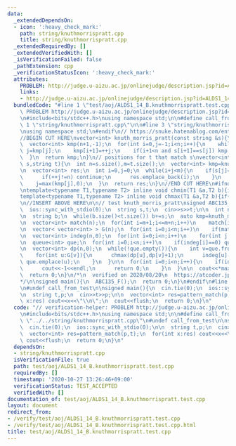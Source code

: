 ```yaml
---
data:
  _extendedDependsOn:
  - icon: ':heavy_check_mark:'
    path: string/knuthmorrispratt.cpp
    title: string/knuthmorrispratt.cpp
  _extendedRequiredBy: []
  _extendedVerifiedWith: []
  _isVerificationFailed: false
  _pathExtension: cpp
  _verificationStatusIcon: ':heavy_check_mark:'
  attributes:
    PROBLEM: http://judge.u-aizu.ac.jp/onlinejudge/description.jsp?id=ALDS1_14_B
    links:
    - http://judge.u-aizu.ac.jp/onlinejudge/description.jsp?id=ALDS1_14_B
  bundledCode: "#line 1 \"test/aoj/ALDS1_14_B.knuthmorrispratt.test.cpp\"\n// verification-helper:\
    \ PROBLEM http://judge.u-aizu.ac.jp/onlinejudge/description.jsp?id=ALDS1_14_B\n\
    \n#include<bits/stdc++.h>\nusing namespace std;\n\n#define call_from_test\n#line\
    \ 1 \"string/knuthmorrispratt.cpp\"\n\n#line 3 \"string/knuthmorrispratt.cpp\"\
    \nusing namespace std;\n#endif\n// https://snuke.hatenablog.com/entry/2017/07/18/101026\n\
    //BEGIN CUT HERE\nvector<int> knuth_morris_pratt(const string &s){\n  int n=s.size();\n\
    \  vector<int> kmp(n+1,-1);\n  for(int i=0,j=-1;i<n;i++){\n    while(~j and s[i]!=s[j])\
    \ j=kmp[j];\n    kmp[i+1]=++j;\n    if(i+1<n and s[i+1]==s[j]) kmp[i+1]=kmp[j];\n\
    \  }\n  return kmp;\n}\n// positions for t that match s\nvector<int> pattern_match(string\
    \ s,string t){\n  int n=s.size(),m=t.size();\n  vector<int> kmp=knuth_morris_pratt(s);\n\
    \n  vector<int> res;\n  int i=0,j=0;\n  while(i+j<m){\n    if(s[j]==t[i+j]){\n\
    \      if(++j!=n) continue;\n      res.emplace_back(i);\n    }\n    i+=j-kmp[j];\n\
    \    j=max(kmp[j],0);\n  }\n  return res;\n}\n//END CUT HERE\n#ifndef call_from_test\n\
    \ntemplate<typename T1,typename T2> inline void chmin(T1 &a,T2 b){if(a>b) a=b;}\n\
    template<typename T1,typename T2> inline void chmax(T1 &a,T2 b){if(a<b) a=b;}\n\
    \n//INSERT ABOVE HERE\n\n// test knuth_morris_pratt\nsigned ABC135_F(){\n  cin.tie(0);\n\
    \  ios::sync_with_stdio(0);\n  string s,t;\n  cin>>s>>t;\n\n  int n=s.size(),m=t.size();\n\
    \n  string b;\n  while(b.size()<t.size()) b+=s;\n  auto kmp=knuth_morris_pratt(t+'$'+b+b);\n\
    \n  vector<int> match(n);\n  for(int i=m+1;i<=m+n;i++)\n    match[i-(m+1)]=kmp[i+m]==m;\n\
    \n  vector< vector<int> > G(n);\n  for(int i=0;i<n;i++)\n    if(match[i]) G[i].emplace_back((i+m)%n);\n\
    \n  vector<int> indeg(n,0);\n  for(int i=0;i<n;i++)\n    for(int j:G[i]) indeg[j]++;\n\
    \n  queue<int> que;\n  for(int i=0;i<n;i++)\n    if(indeg[i]==0) que.emplace(i);\n\
    \n  vector<int> dp(n,0);\n  while(!que.empty()){\n    int v=que.front();que.pop();\n\
    \    for(int u:G[v]){\n      chmax(dp[u],dp[v]+1);\n      indeg[u]--;\n      if(indeg[u]==0)\
    \ que.emplace(u);\n    }\n  }\n\n  for(int i=0;i<n;i++){\n    if(indeg[i]!=0){\n\
    \      cout<<-1<<endl;\n      return 0;\n    }\n  }\n\n  cout<<*max_element(dp.begin(),dp.end())<<endl;\n\
    \  return 0;\n}\n/*\n  verified on 2020/08/20\n  https://atcoder.jp/contests/abc135/tasks/abc135_f\n\
    */\n\nsigned main(){\n  ABC135_F();\n  return 0;\n}\n#endif\n#line 8 \"test/aoj/ALDS1_14_B.knuthmorrispratt.test.cpp\"\
    \n#undef call_from_test\n\nsigned main(){\n  cin.tie(0);\n  ios::sync_with_stdio(0);\n\
    \n  string t,p;\n  cin>>t>>p;\n\n  vector<int> res=pattern_match(p,t);\n  for(int\
    \ x:res) cout<<x<<\"\\n\";\n  cout<<flush;\n  return 0;\n}\n"
  code: "// verification-helper: PROBLEM http://judge.u-aizu.ac.jp/onlinejudge/description.jsp?id=ALDS1_14_B\n\
    \n#include<bits/stdc++.h>\nusing namespace std;\n\n#define call_from_test\n#include\
    \ \"../../string/knuthmorrispratt.cpp\"\n#undef call_from_test\n\nsigned main(){\n\
    \  cin.tie(0);\n  ios::sync_with_stdio(0);\n\n  string t,p;\n  cin>>t>>p;\n\n\
    \  vector<int> res=pattern_match(p,t);\n  for(int x:res) cout<<x<<\"\\n\";\n \
    \ cout<<flush;\n  return 0;\n}\n"
  dependsOn:
  - string/knuthmorrispratt.cpp
  isVerificationFile: true
  path: test/aoj/ALDS1_14_B.knuthmorrispratt.test.cpp
  requiredBy: []
  timestamp: '2020-10-27 13:26:46+09:00'
  verificationStatus: TEST_ACCEPTED
  verifiedWith: []
documentation_of: test/aoj/ALDS1_14_B.knuthmorrispratt.test.cpp
layout: document
redirect_from:
- /verify/test/aoj/ALDS1_14_B.knuthmorrispratt.test.cpp
- /verify/test/aoj/ALDS1_14_B.knuthmorrispratt.test.cpp.html
title: test/aoj/ALDS1_14_B.knuthmorrispratt.test.cpp
---
```

